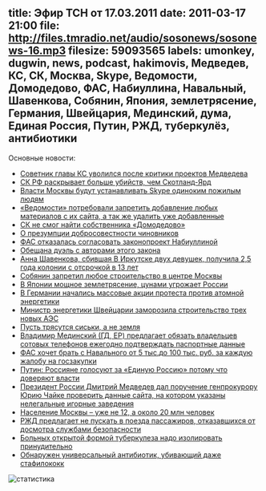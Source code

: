 title: Эфир ТСН от 17.03.2011
date: 2011-03-17 21:00
file: http://files.tmradio.net/audio/sosonews/sosonews-16.mp3
filesize: 59093565
labels: umonkey, dugwin, news, podcast, hakimovis, Медведев, КС, СК, Москва, Skype, Ведомости, Домодедово, ФАС, Набиуллина, Навальный, Шавенкова, Собянин, Япония, землетрясение, Германия, Швейцария, Мединский, дума, Единая Россия, Путин, РЖД, туберкулёз, антибиотики
---

Основные новости:

<ul>
<li><a href="http://txt.newsru.com/russia/15mar2011/ov4inskii.html#2">Советник главы КС уволился после критики проектов Медведева</a></li>
<li><a href="http://www.rosbalt.ru/main/2011/03/16/829044.html">СК РФ раскрывает больше убийств, чем Скотланд-Ярд</a></li>
<li><a href="http://www.rian.ru/moscow/20110316/354464748.html">Власти Москвы будут устанавливать Skype одиноким пожилым людям</a></li>
<li><a href="http://news2.ru/story/299713/">«Ведомости» потребовали запретить добавление любых материалов с их сайта, а так же удалить уже добавленные</a></li>
<li><a href="http://vz.ru/news/2011/3/16/476076.html">СК не смог найти собственника «Домодедово»</a></li>
<li><a href="http://navalny.livejournal.com/565626.html">О презумпции добросовестности чиновников</a></li>
<li><a href="http://www.gazeta.ru/financial/2011/03/15/3555745.shtml">ФАС отказалась согласовать законопроект Набиуллиной</a></li>
<li><a href="http://txt.newsru.com/russia/16mar2011/naval_vshe.html">Обещана дуэль с авторами этого закона</a></li>
<li><a href="http://newsru.com/russia/11mar2011/shavenkova.html">Анна Шавенкова, сбившая В Иркутске двух девушек, получила 2,5 года колонии с отсрочкой в 13 лет</a></li>
<li><a href="http://top.rbc.ru/politics/11/03/2011/557468.shtml?print">Собянин запретил любое строительство в центре Москвы</a></li>
<li><a href="http://www.gazeta.ru/news/lenta/2011/03/11/n_1740481.shtml">В Японии мощное землетрясение, цунами угрожает России</a></li>
<li><a href="http://echo.msk.ru/news/756935-echo.html">В Германии начались массовые акции протеста против атомной энергетики</a></li>
<li><a href="http://www.swissinfo.ch/eng/swiss_news/Swiss_suspend_nuclear_plant_process.html?theView=print&view=popup&cid=29718696">Министр энергетики Швейцарии заморозила строительство трех новых АЭС</a></li>
<li><a href="http://www.mignews.com/news/photo/world/140311_163512_63368.html">Пусть трясутся сиськи, а не земля</a></li>
<li><a href="http://www.gzt.ru/print/351734.html">Владимир Мединский (ГД, ЕР) предлагает обязать владельцев сотовых телефонов ежегодно подтверждать паспортные данные</a></li>
<li><a href="http://www.marker.ru/news/3932">ФАС хочет брать с Навального от 5 тыс.до 100 тыс. руб. за каждую жалобу на госзакупки</a></li>
<li><a href="http://lenta.ru/news/2011/03/14/putin/">Путин: Россияне голосуют за «Единую Россию» потому что доверяют власти</a></li>
<li><a href="http://vz.ru/news/2011/3/14/475547.html">Президент России Дмитрий Медведев дал поручение генпрокурору Юрию Чайке проверить данные сайта, на котором указаны нелегальные игорные заведения</a></li>
<li><a href="http://www.nr2.ru/moskow/323710.html">Население Москвы – уже не 12, а около 20 млн человек</a></li>
<li><a href="http://gazeta.ru/news/lenta/2011/03/10/n_1739449.shtml">РЖД предлагает не пускать в поезда пассажиров, отказавшихся от досмотра службами безопасности</a></li>
<li><a href="http://www.mk.ru/social/interview/2011/03/16/573123-nachalnik-chahotki-.html">Больных открытой формой туберкулеза надо изолировать принудительно</a></li>
<li><a href="http://medicine.newsru.com/article/25feb2011/kedry">Обнаружен универсальный антибиотик, убивающий даже стафилококк</a></li>
</ul>

![статистика](http://files.tmradio.net/audio/sosonews/sosonews-16.png)
